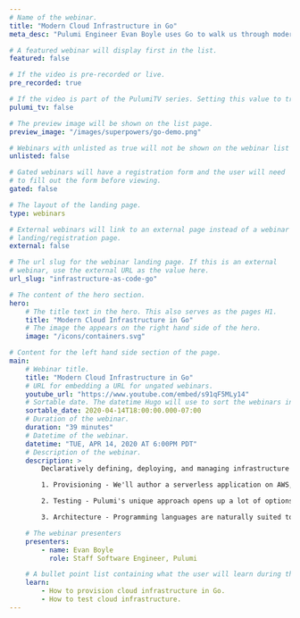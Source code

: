 ```yaml
---
# Name of the webinar.
title: "Modern Cloud Infrastructure in Go"
meta_desc: "Pulumi Engineer Evan Boyle uses Go to walk us through modern infrastructure-as-code concepts and best practices like functions, containers, and Kubernetes."

# A featured webinar will display first in the list.
featured: false

# If the video is pre-recorded or live.
pre_recorded: true

# If the video is part of the PulumiTV series. Setting this value to true will list the video in the "PulumiTV" section.
pulumi_tv: false

# The preview image will be shown on the list page.
preview_image: "/images/superpowers/go-demo.png"

# Webinars with unlisted as true will not be shown on the webinar list
unlisted: false

# Gated webinars will have a registration form and the user will need
# to fill out the form before viewing.
gated: false

# The layout of the landing page.
type: webinars

# External webinars will link to an external page instead of a webinar
# landing/registration page.
external: false

# The url slug for the webinar landing page. If this is an external
# webinar, use the external URL as the value here.
url_slug: "infrastructure-as-code-go"

# The content of the hero section.
hero:
    # The title text in the hero. This also serves as the pages H1.
    title: "Modern Cloud Infrastructure in Go"
    # The image the appears on the right hand side of the hero.
    image: "/icons/containers.svg"

# Content for the left hand side section of the page.
main:
    # Webinar title.
    title: "Modern Cloud Infrastructure in Go"
    # URL for embedding a URL for ungated webinars.
    youtube_url: "https://www.youtube.com/embed/s91qF5MLy14"
    # Sortable date. The datetime Hugo will use to sort the webinars in date order.
    sortable_date: 2020-04-14T18:00:00.000-07:00
    # Duration of the webinar.
    duration: "39 minutes"
    # Datetime of the webinar.
    datetime: "TUE, APR 14, 2020 AT 6:00PM PDT"
    # Description of the webinar.
    description: >
        Declaratively defining, deploying, and managing infrastructure usually means breaking out of your day to day toolchain and using YAML or some sort of DSL. Learn how to automate modern infrastructure like functions, containers, and Kubernetes using Pulumi and Go. In this talk we'll explore the productivity superpowers that Pulumi brings to infrastructure:

        1. Provisioning - We'll author a serverless application on AWS, exploring Pulumi's familiar imperative approach using Go that still enables declarative state and change management.

        2. Testing - Pulumi's unique approach opens up a lot of options with unit and integration testing and gives you the confidence to move quickly.

        3. Architecture - Programming languages are naturally suited to encapsulation and abstraction. This enables us to represent our architecture in reusable components that can be published and shared across teams and organizations.

    # The webinar presenters
    presenters:
        - name: Evan Boyle
          role: Staff Software Engineer, Pulumi

    # A bullet point list containing what the user will learn during the webinar.
    learn:
        - How to provision cloud infrastructure in Go.
        - How to test cloud infrastructure.
---
```

